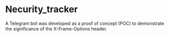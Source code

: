 # Necurity_tracker
 A Telegram bot was developed as a proof of concept (POC) to demonstrate the significance of the X-Frame-Options header.

